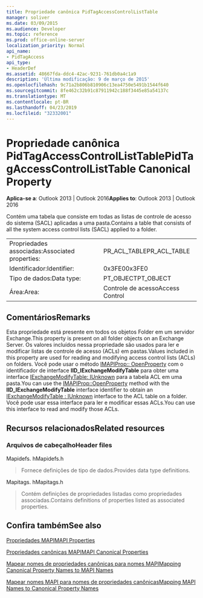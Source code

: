 ```yaml
---
title: Propriedade canônica PidTagAccessControlListTable
manager: soliver
ms.date: 03/09/2015
ms.audience: Developer
ms.topic: reference
ms.prod: office-online-server
localization_priority: Normal
api_name:
- PidTagAccess
api_type:
- HeaderDef
ms.assetid: 48667fda-ddc4-42ac-9231-761db0a4c1a9
description: 'Última modificação: 9 de março de 2015'
ms.openlocfilehash: 9c71a2b806b810906c13ea4750e5491b1544f640
ms.sourcegitcommit: 8fe462c32b91c87911942c188f3445e85a54137c
ms.translationtype: MT
ms.contentlocale: pt-BR
ms.lasthandoff: 04/23/2019
ms.locfileid: "32332001"
---
```

# <a name="pidtagaccesscontrollisttable-canonical-property"></a><span data-ttu-id="b6ac5-103">Propriedade canônica PidTagAccessControlListTable</span><span class="sxs-lookup"><span data-stu-id="b6ac5-103">PidTagAccessControlListTable Canonical Property</span></span>

  
  
<span data-ttu-id="b6ac5-104">**Aplica-se a**: Outlook 2013 | Outlook 2016</span><span class="sxs-lookup"><span data-stu-id="b6ac5-104">**Applies to**: Outlook 2013 | Outlook 2016</span></span> 
  
<span data-ttu-id="b6ac5-105">Contém uma tabela que consiste em todas as listas de controle de acesso do sistema (SACL) aplicadas a uma pasta.</span><span class="sxs-lookup"><span data-stu-id="b6ac5-105">Contains a table that consists of all the system access control lists (SACL) applied to a folder.</span></span>
  
|||
|:-----|:-----|
|<span data-ttu-id="b6ac5-106">Propriedades associadas:</span><span class="sxs-lookup"><span data-stu-id="b6ac5-106">Associated properties:</span></span>  <br/> |<span data-ttu-id="b6ac5-107">PR_ACL_TABLE</span><span class="sxs-lookup"><span data-stu-id="b6ac5-107">PR_ACL_TABLE</span></span>  <br/> |
|<span data-ttu-id="b6ac5-108">Identificador:</span><span class="sxs-lookup"><span data-stu-id="b6ac5-108">Identifier:</span></span>  <br/> |<span data-ttu-id="b6ac5-109">0x3FE0</span><span class="sxs-lookup"><span data-stu-id="b6ac5-109">0x3FE0</span></span>  <br/> |
|<span data-ttu-id="b6ac5-110">Tipo de dados:</span><span class="sxs-lookup"><span data-stu-id="b6ac5-110">Data type:</span></span>  <br/> |<span data-ttu-id="b6ac5-111">PT_OBJECT</span><span class="sxs-lookup"><span data-stu-id="b6ac5-111">PT_OBJECT</span></span>  <br/> |
|<span data-ttu-id="b6ac5-112">Área:</span><span class="sxs-lookup"><span data-stu-id="b6ac5-112">Area:</span></span>  <br/> |<span data-ttu-id="b6ac5-113">Controle de acesso</span><span class="sxs-lookup"><span data-stu-id="b6ac5-113">Access Control</span></span>  <br/> |
   
## <a name="remarks"></a><span data-ttu-id="b6ac5-114">Comentários</span><span class="sxs-lookup"><span data-stu-id="b6ac5-114">Remarks</span></span>

<span data-ttu-id="b6ac5-115">Esta propriedade está presente em todos os objetos Folder em um servidor Exchange.</span><span class="sxs-lookup"><span data-stu-id="b6ac5-115">This property is present on all folder objects on an Exchange Server.</span></span> <span data-ttu-id="b6ac5-116">Os valores incluídos nessa propriedade são usados para ler e modificar listas de controle de acesso (ACLs) em pastas.</span><span class="sxs-lookup"><span data-stu-id="b6ac5-116">Values included in this property are used for reading and modifying access control lists (ACLs) on folders.</span></span> <span data-ttu-id="b6ac5-117">Você pode usar o método [IMAPIProp:: OpenProperty](imapiprop-openproperty.md) com o identificador de interface **IID_IExchangeModifyTable** para obter uma interface [IExchangeModifyTable: IUnknown](iexchangemodifytableiunknown.md) para a tabela ACL em uma pasta.</span><span class="sxs-lookup"><span data-stu-id="b6ac5-117">You can use the [IMAPIProp::OpenProperty](imapiprop-openproperty.md) method with the **IID_IExchangeModifyTable** interface identifier to obtain an [IExchangeModifyTable : IUnknown](iexchangemodifytableiunknown.md) interface to the ACL table on a folder.</span></span> <span data-ttu-id="b6ac5-118">Você pode usar essa interface para ler e modificar essas ACLs.</span><span class="sxs-lookup"><span data-stu-id="b6ac5-118">You can use this interface to read and modify those ACLs.</span></span> 
  
## <a name="related-resources"></a><span data-ttu-id="b6ac5-119">Recursos relacionados</span><span class="sxs-lookup"><span data-stu-id="b6ac5-119">Related resources</span></span>

### <a name="header-files"></a><span data-ttu-id="b6ac5-120">Arquivos de cabeçalho</span><span class="sxs-lookup"><span data-stu-id="b6ac5-120">Header files</span></span>

<span data-ttu-id="b6ac5-121">Mapidefs. h</span><span class="sxs-lookup"><span data-stu-id="b6ac5-121">Mapidefs.h</span></span>
  
> <span data-ttu-id="b6ac5-122">Fornece definições de tipo de dados.</span><span class="sxs-lookup"><span data-stu-id="b6ac5-122">Provides data type definitions.</span></span>
    
<span data-ttu-id="b6ac5-123">Mapitags. h</span><span class="sxs-lookup"><span data-stu-id="b6ac5-123">Mapitags.h</span></span>
  
> <span data-ttu-id="b6ac5-124">Contém definições de propriedades listadas como propriedades associadas.</span><span class="sxs-lookup"><span data-stu-id="b6ac5-124">Contains definitions of properties listed as associated properties.</span></span>
    
## <a name="see-also"></a><span data-ttu-id="b6ac5-125">Confira também</span><span class="sxs-lookup"><span data-stu-id="b6ac5-125">See also</span></span>



[<span data-ttu-id="b6ac5-126">Propriedades MAPI</span><span class="sxs-lookup"><span data-stu-id="b6ac5-126">MAPI Properties</span></span>](mapi-properties.md)
  
[<span data-ttu-id="b6ac5-127">Propriedades canônicas MAPI</span><span class="sxs-lookup"><span data-stu-id="b6ac5-127">MAPI Canonical Properties</span></span>](mapi-canonical-properties.md)
  
[<span data-ttu-id="b6ac5-128">Mapear nomes de propriedades canônicas para nomes MAPI</span><span class="sxs-lookup"><span data-stu-id="b6ac5-128">Mapping Canonical Property Names to MAPI Names</span></span>](mapping-canonical-property-names-to-mapi-names.md)
  
[<span data-ttu-id="b6ac5-129">Mapear nomes MAPI para nomes de propriedades canônicas</span><span class="sxs-lookup"><span data-stu-id="b6ac5-129">Mapping MAPI Names to Canonical Property Names</span></span>](mapping-mapi-names-to-canonical-property-names.md)

